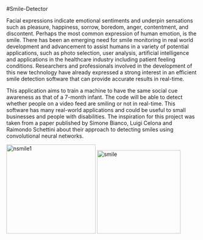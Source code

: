 #Smile-Detector

Facial expressions indicate emotional sentiments and underpin sensations such as pleasure, happiness, sorrow, boredom, anger, contentment, and discontent. Perhaps the most common expression of human emotion, is the smile. There has been an emerging need for smile monitoring in real world development and advancement to assist humans in a variety of potential applications, such as photo selection, user analysis, artificial intelligence and applications in the healthcare industry including patient feeling conditions. Researchers and professionals involved in the development of this new technology have already expressed a strong interest in an efficient smile detection software that can provide accurate results in real-time.

This application aims to train a machine to have the same social cue awareness as that of a 7-month infant. The code will be able to detect whether people on a video feed are smiling or not in real-time. This software has many real-world applications and could be useful to small businesses and people with disabilities. The inspiration for this project was taken from a paper published by Simone Bianco, Luigi Celona and Raimondo Schettini about their approach to detecting smiles using convolutional neural networks.

<img width="234" alt="nsmile1" src="https://user-images.githubusercontent.com/47064881/188987005-5cd045a7-409c-43fa-b44b-612a3e7408dd.png"> <img width="219" alt="smile" src="https://user-images.githubusercontent.com/47064881/188987093-249dbd86-ba72-494a-9960-11c522758d31.png">



